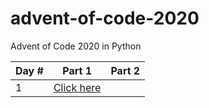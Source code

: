 # advent-of-code-2020
Advent of Code 2020 in Python

| Day \# | Part 1 | Part 2|
| --- | --- | --- |
| 1 | [Click here](../master/day_01_-_report_repair/part_1.py) | |

